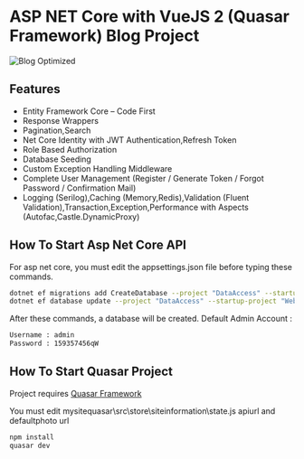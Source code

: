 # ASP NET Core with VueJS 2 (Quasar Framework) Blog Project

![Blog Optimized](https://user-images.githubusercontent.com/32078573/137368016-2cf5135a-f811-4aac-93a8-3c7197ff7d99.gif)
## Features
- Entity Framework Core – Code First 
- Response Wrappers
- Pagination,Search
- Net Core Identity with JWT Authentication,Refresh Token
- Role Based Authorization
- Database Seeding
- Custom Exception Handling Middleware
- Complete User Management  (Register / Generate Token / Forgot Password / Confirmation Mail)
- Logging (Serilog),Caching (Memory,Redis),Validation (Fluent Validation),Transaction,Exception,Performance with Aspects (Autofac,Castle.DynamicProxy)

## How To Start Asp Net Core API

For asp net core, you must edit the appsettings.json file before typing these commands. 

```sh
dotnet ef migrations add CreateDatabase --project "DataAccess" --startup-project "WebAPI"
dotnet ef database update --project "DataAccess" --startup-project "WebAPI"
```
After these commands, a database will be created. 
Default Admin Account : 
```sh
Username : admin
Password : 159357456qW
```

## How To Start Quasar Project

Project requires [Quasar Framework](https://quasar.dev) 

You must edit  mysitequasar\src\store\siteinformation\state.js 
apiurl and defaultphoto url 

```sh
npm install
quasar dev
```



